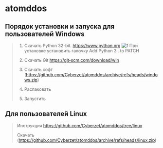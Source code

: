 # atomddos

## Порядок установки и запуска для пользователей Windows

> 1. Скачать Python 32-bit. https://www.python.org ![1](https://bit.ly/38qchLf)
   При установке установить галочку Add Python 3.. to PATCH
> 2. Скачать Git https://git-scm.com/download/win 
> 3. Скачать софт (https://github.com/Cyberzet/atomddos/archive/refs/heads/windows.zip)
>
> 2. Распаковать
>
> 3. Запустить



## Для пользователей Linux 
 > Инструкция https://github.com/Cyberzet/atomddos/tree/linux
 > 
 > Скачать (https://github.com/Cyberzet/atomddos/archive/refs/heads/linux.zip)



